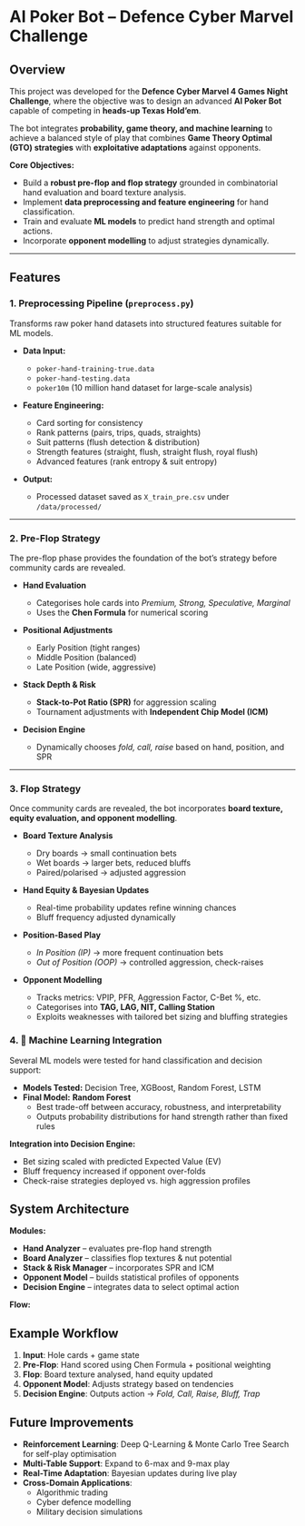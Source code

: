 # AI Poker Bot – Defence Cyber Marvel Challenge

## Overview
This project was developed for the **Defence Cyber Marvel 4 Games Night Challenge**, where the objective was to design an advanced **AI Poker Bot** capable of competing in **heads-up Texas Hold’em**.

The bot integrates **probability, game theory, and machine learning** to achieve a balanced style of play that combines **Game Theory Optimal (GTO) strategies** with **exploitative adaptations** against opponents.

**Core Objectives:**
- Build a **robust pre-flop and flop strategy** grounded in combinatorial hand evaluation and board texture analysis.
- Implement **data preprocessing and feature engineering** for hand classification.
- Train and evaluate **ML models** to predict hand strength and optimal actions.
- Incorporate **opponent modelling** to adjust strategies dynamically.

---

##  Features

### 1. Preprocessing Pipeline (`preprocess.py`)
Transforms raw poker hand datasets into structured features suitable for ML models.

- **Data Input:**
  - `poker-hand-training-true.data`
  - `poker-hand-testing.data`
  - `poker10m` (10 million hand dataset for large-scale analysis)

- **Feature Engineering:**
  - Card sorting for consistency
  - Rank patterns (pairs, trips, quads, straights)
  - Suit patterns (flush detection & distribution)
  - Strength features (straight, flush, straight flush, royal flush)
  - Advanced features (rank entropy & suit entropy)

- **Output:**
  - Processed dataset saved as `X_train_pre.csv` under `/data/processed/`

---

### 2. Pre-Flop Strategy
The pre-flop phase provides the foundation of the bot’s strategy before community cards are revealed.

- **Hand Evaluation**
  - Categorises hole cards into *Premium, Strong, Speculative, Marginal*
  - Uses the **Chen Formula** for numerical scoring

- **Positional Adjustments**
  - Early Position (tight ranges)
  - Middle Position (balanced)
  - Late Position (wide, aggressive)

- **Stack Depth & Risk**
  - **Stack-to-Pot Ratio (SPR)** for aggression scaling
  - Tournament adjustments with **Independent Chip Model (ICM)**

- **Decision Engine**
  - Dynamically chooses *fold, call, raise* based on hand, position, and SPR

---

### 3. Flop Strategy
Once community cards are revealed, the bot incorporates **board texture, equity evaluation, and opponent modelling**.

- **Board Texture Analysis**
  - Dry boards → small continuation bets
  - Wet boards → larger bets, reduced bluffs
  - Paired/polarised → adjusted aggression

- **Hand Equity & Bayesian Updates**
  - Real-time probability updates refine winning chances
  - Bluff frequency adjusted dynamically

- **Position-Based Play**
  - *In Position (IP)* → more frequent continuation bets
  - *Out of Position (OOP)* → controlled aggression, check-raises

- **Opponent Modelling**
  - Tracks metrics: VPIP, PFR, Aggression Factor, C-Bet %, etc.
  - Categorises into **TAG, LAG, NIT, Calling Station**
  - Exploits weaknesses with tailored bet sizing and bluffing strategies

### 4. 🤖 Machine Learning Integration
Several ML models were tested for hand classification and decision support:

- **Models Tested:** Decision Tree, XGBoost, Random Forest, LSTM  
- **Final Model:** **Random Forest**  
  - Best trade-off between accuracy, robustness, and interpretability  
  - Outputs probability distributions for hand strength rather than fixed rules  

**Integration into Decision Engine:**
- Bet sizing scaled with predicted Expected Value (EV)  
- Bluff frequency increased if opponent over-folds  
- Check-raise strategies deployed vs. high aggression profiles  

## System Architecture

**Modules:**
- **Hand Analyzer** – evaluates pre-flop hand strength
- **Board Analyzer** – classifies flop textures & nut potential
- **Stack & Risk Manager** – incorporates SPR and ICM
- **Opponent Model** – builds statistical profiles of opponents
- **Decision Engine** – integrates data to select optimal action

**Flow:**


## Example Workflow

1. **Input**: Hole cards + game state  
2. **Pre-Flop**: Hand scored using Chen Formula + positional weighting  
3. **Flop**: Board texture analysed, hand equity updated  
4. **Opponent Model**: Adjusts strategy based on tendencies  
5. **Decision Engine**: Outputs action → *Fold, Call, Raise, Bluff, Trap*  

##  Future Improvements

- **Reinforcement Learning**: Deep Q-Learning & Monte Carlo Tree Search for self-play optimisation  
- **Multi-Table Support**: Expand to 6-max and 9-max play  
- **Real-Time Adaptation**: Bayesian updates during live play  
- **Cross-Domain Applications**:
  - Algorithmic trading
  - Cyber defence modelling
  - Military decision simulations  




